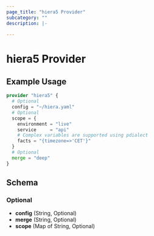 ```yaml
---
page_title: "hiera5 Provider"
subcategory: ""
description: |-
  
---
```


# hiera5 Provider



## Example Usage

```terraform
provider "hiera5" {
  # Optional
  config = "~/hiera.yaml"
  # Optional
  scope = {
    environment = "live"
    service     = "api"
    # Complex variables are supported using pdialect
    facts = "{timezone=>'CET'}"
  }
  # Optional
  merge = "deep"
}
```

## Schema

### Optional

- **config** (String, Optional)
- **merge** (String, Optional)
- **scope** (Map of String, Optional)
